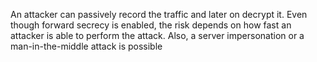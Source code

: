 
An attacker can passively record the traffic and later on decrypt it.
Even though forward secrecy is enabled, the risk depends on how fast an
attacker is able to perform the attack.
Also, a server impersonation or a man-in-the-middle attack is possible
